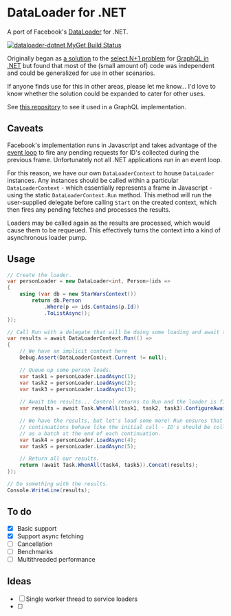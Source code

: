 DataLoader for .NET
===================

A port of Facebook's [DataLoader](https://github.com/facebook/dataloader) for .NET.

[![dataloader-dotnet MyGet Build Status](https://www.myget.org/BuildSource/Badge/dataloader-dotnet?identifier=146afa03-c463-4c59-bc89-559ab4107f85)](https://www.myget.org/feed/dataloader-dotnet/package/nuget/DataLoader)

Originally began as [a solution](https://github.com/dlukez/graphql-dotnet-dataloader) to the [select N+1 problem](https://github.com/graphql-dotnet/graphql-dotnet/issues/21)
for [GraphQL in .NET](https://github.com/graphql-dotnet/graphql-dotnet) but found that most of the (small amount of) code
was independent and could be generalized for use in other scenarios.

If anyone finds use for this in other areas, please let me know...
I'd love to know whether the solution could be expanded to cater for other uses.

See [this repository](https://github.com/dlukez/graphql-dotnet-dataloader) to see it used in a GraphQL implementation.


Caveats
-------

Facebook's implementation runs in Javascript and takes advantage of the
[event loop](https://developer.mozilla.org/en-US/docs/Web/API/window/requestAnimationFrame)
to fire any pending requests for ID's collected during the previous frame.
Unfortunately not all .NET applications run in an event loop.

For this reason, we have our own `DataLoaderContext` to house `DataLoader` instances.
Any instances should be called within a particular `DataLoaderContext` - which essentially
represents a frame in Javascript - using the static `DataLoaderContext.Run` method.
This method will run the user-supplied delegate before calling `Start` on the created context,
which then fires any pending fetches and processes the results.

Loaders may be called again as the results are processed, which would cause them to be requeued.
This effectively turns the context into a kind of asynchronous loader pump.


Usage
-----

```csharp
// Create the loader.
var personLoader = new DataLoader<int, Person>(ids =>
{
    using (var db = new StarWarsContext())
        return db.Person
            .Where(p => ids.Contains(p.Id))
            .ToListAsync();
});

// Call Run with a delegate that will be doing some loading and await the result.
var results = await DataLoaderContext.Run(() =>
{
    // We have an implicit context here
    Debug.Assert(DataLoaderContext.Current != null);

    // Queue up some person loads.
    var task1 = personLoader.LoadAsync(1);
    var task2 = personLoader.LoadAsync(2);
    var task3 = personLoader.LoadAsync(3);
    
    // Await the results... Control returns to Run and the loader is fired.
    var results = await Task.WhenAll(task1, task2, task3).ConfigureAwait(false);

    // We have the results, but let's load some more! Run ensures that asynchronous
    // continuations behave like the initial call - ID's should be collected and fetched
    // as a batch at the end of each continuation.
    var task4 = personLoader.LoadAsync(4);
    var task5 = personLoader.LoadAsync(5);

    // Return all our results.
    return (await Task.WhenAll(task4, task5)).Concat(results);
});

// Do something with the results.
Console.WriteLine(results);
```


To do
-----
- [x] Basic support
- [x] Support async fetching
- [ ] Cancellation
- [ ] Benchmarks
- [ ] Multithreaded performance

Ideas
-----
- [ ] Single worker thread to service loaders
- [ ] 
